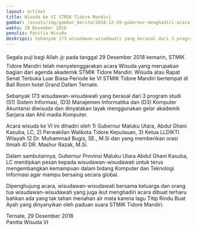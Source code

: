 ```yaml
---
layout: artikel
title: Wisuda ke VI STMIK Tidore Mandiri
gambar: /assets/img/gambar_berita/2018-12-29-gubernur-menghadiri-acara-wisuda.JPG
waktu: 29 Desember 2018
penulis: Panitia Wisuda
deskripsi: Sebanyak 173 wisudawan-wisudawati yang berasal dari 3 program studi (S1) Sistem Informasi, (D3) Manajemen Informatika dan ... 
---
```


Segala puji bagi Allah ﷻ pada tanggal 29 Desember 2018 kemarin, STMIK Tidore Mandiri telah menyelenggarakan acara Wisuda yang merupakan bagian dari agenda akademik STMIK Tidore Mandiri. Wisuda atau Rapat Senat Terbuka Luar Biasa Periode ke VI STMIK Tidore Mandiri bertempat di Ball Room hotel Grand Dafam Ternate.  

Sebanyak 173 wisudawan-wisudawati yang berasal dari 3 program studi (S1) Sistem Informasi, (D3) Manajemen Informatika dan (D3) Komputer Akuntansi diwisuda dan dinyatakan layak menggunakan gelar akademik Sarjana dan Ahli madia Komputer.

Acara wisuda ke VI ini dihadiri oleh 1) Gubernur Maluku Utara, Abdul Ghani Kasuba, LC, 2) Perwakilan Walikota Tidore Kepulauan, 3) Ketua LLDIKTI Wilayah 12 Dr. Muhammad Bugis, SE., M.Si dan yang memberikan orasi Ilmiah 4) DR. Mashur Razak, M.Si.

Dalam sambutannya, Gubernur Provinsi Maluku Utara Abdul Ghani Kasuba, LC menitipkan pesan kepada wisudawan-wisudawati untuk terus mengembangkan kemampuan dalam bidang Komputer dan Teknologi Informasi agar mampu bersaing secara global.

Dipenghujung acara, wisudawan-wisudawati bersama keluarga dan orang tua wisudawan-wisudawati yang juga ikut menghadiri acara dibuat terharu bahkan ada yang tak tahan menahan air mata karena lagu Titip Rindu Buat Ayah yang dinyanyikan oleh paduan suara STMIK Tidore Mandiri.

Ternate, 29 Desember 2018 <br>
Panitia Wisuda VI